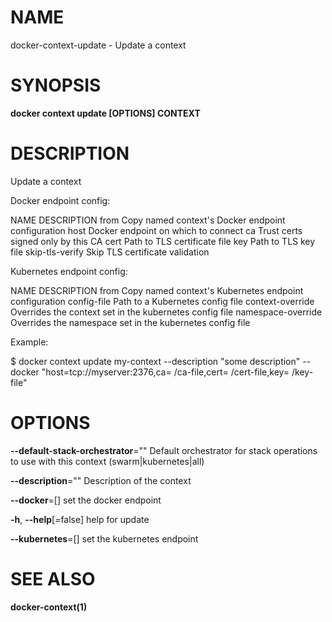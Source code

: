 # NAME

docker-context-update - Update a context

# SYNOPSIS

**docker context update \[OPTIONS\] CONTEXT**

# DESCRIPTION

Update a context

Docker endpoint config:

NAME DESCRIPTION from Copy named context's Docker endpoint configuration host Docker endpoint on which to connect ca Trust certs signed only by this CA cert Path to TLS certificate file key Path to TLS key file skip-tls-verify Skip TLS certificate validation

Kubernetes endpoint config:

NAME DESCRIPTION from Copy named context's Kubernetes endpoint configuration config-file Path to a Kubernetes config file context-override Overrides the context set in the kubernetes config file namespace-override Overrides the namespace set in the kubernetes config file

Example:

$ docker context update my-context --description "some description" --docker "host=tcp://myserver:2376,ca= /ca-file,cert= /cert-file,key= /key-file"

# OPTIONS

**--default-stack-orchestrator**="" Default orchestrator for stack operations to use with this context (swarm|kubernetes|all)

**--description**="" Description of the context

**--docker**=\[\] set the docker endpoint

**-h**, **--help**\[=false\] help for update

**--kubernetes**=\[\] set the kubernetes endpoint

# SEE ALSO

**docker-context(1)**
